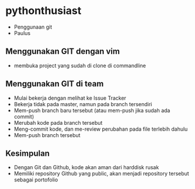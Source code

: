 # pythonthusiast
- Penggunaan git
- Paulus

## Menggunakan GIT dengan vim
- membuka project yang sudah di clone di commandline

## Menggunakan GIT di team
- Mulai bekerja dengan melihat ke Issue Tracker
- Bekerja tidak pada master, namun pada branch tersendiri
- Mem-push branch baru tersebut (atau mem-push jika sudah ada commit)
- Merubah kode pada branch tersebut
- Meng-commit kode, dan me-review perubahan pada file terlebih dahulu
- Mem-push branch tersebut

## Kesimpulan
- Dengan Git dan Github, kode akan aman dari harddisk rusak
- Memiliki repository Github yang public, akan menjadi repository tersebut sebagai portofolio
